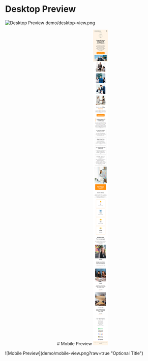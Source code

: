 # Desktop Preview
![Desktop Preview](demo/desktop-view.png?raw=true "Optional Title")
demo/desktop-view.png

<p align="center">
  # Mobile Preview
  <img src="demo/mobile-view.png">
</p>
![Mobile Preview](demo/mobile-view.png?raw=true "Optional Title")
